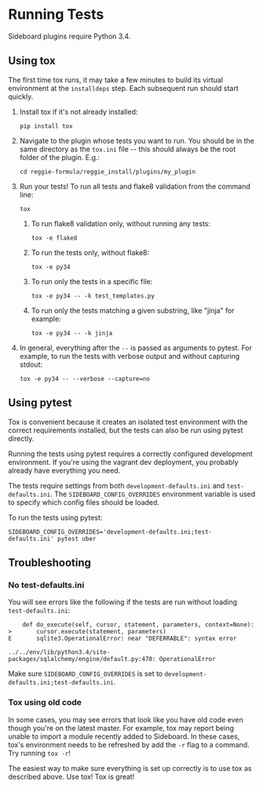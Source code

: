# Running Tests

Sideboard plugins require Python 3.4.


## Using tox

The first time tox runs, it may take a few minutes to build its virtual
environment at the `installdeps` step. Each subsequent run should start quickly.

1. Install tox if it's not already installed:
    ```
    pip install tox
    ```

2. Navigate to the plugin whose tests you want to run. You should be in the same
directory as the `tox.ini` file -- this should always be the root folder of
the plugin. E.g.:
    ```
    cd reggie-formula/reggie_install/plugins/my_plugin
    ```

3. Run your tests! To run all tests and flake8 validation from the command line:
    ```
    tox
    ```

    1. To run flake8 validation only, without running any tests:
        ```
        tox -e flake8
        ```

    2. To run the tests only, without flake8:
        ```
        tox -e py34
        ```

    3. To run only the tests in a specific file:
        ```
        tox -e py34 -- -k test_templates.py
        ```

    4. To run only the tests matching a given substring, like "jinja" for example:
        ```
        tox -e py34 -- -k jinja
        ```

4. In general, everything after the `--` is passed as arguments to pytest. For
example, to run the tests with verbose output and without capturing stdout:
    ```
    tox -e py34 -- --verbose --capture=no
    ```


## Using pytest

Tox is convenient because it creates an isolated test environment with the
correct requirements installed, but the tests can also be run using pytest
directly.

Running the tests using pytest requires a correctly configured development
environment. If you're using the vagrant dev deployment, you probably already
have everything you need.

The tests require settings from both `development-defaults.ini` and
`test-defaults.ini`. The `SIDEBOARD_CONFIG_OVERRIDES` environment variable is
used to specify which config files should be loaded.

To run the tests using pytest:
```
SIDEBOARD_CONFIG_OVERRIDES='development-defaults.ini;test-defaults.ini' pytest uber
```


## Troubleshooting
### No test-defaults.ini
You will see errors like the following if the tests are run without loading
`test-defaults.ini`:
```
    def do_execute(self, cursor, statement, parameters, context=None):
>       cursor.execute(statement, parameters)
E       sqlite3.OperationalError: near "DEFERRABLE": syntax error

../../env/lib/python3.4/site-packages/sqlalchemy/engine/default.py:470: OperationalError
```

Make sure `SIDEBOARD_CONFIG_OVERRIDES` is set to
`development-defaults.ini;test-defaults.ini`.

### Tox using old code
In some cases, you may see errors that look like you have old code even though you're on the latest master.
For example, tox may report being unable to import a module recently added to Sideboard. In these cases, tox's
environment needs to be refreshed by add the `-r` flag to a command. Try running `tox -r`!

The easiest way to make sure everything is set up correctly is to use tox as
described above. Use tox! Tox is great!
